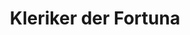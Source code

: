 ---
layout: home
title: Kleriker der Fortuna
categories:
  - advclass
next_class:
  - Schicksalsbischof
based_on:
  - Forge Domain  

---